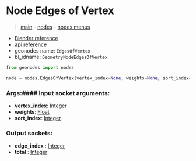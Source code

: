 # Node Edges of Vertex

> [main](../structure.md) - [nodes](nodes.md) - [nodes menus](nodes_menus.md)

- [Blender reference](https://docs.blender.org/manual/en/latest/modeling/geometry_nodes/mesh_topology/edges_of_vertex.html)
- [api reference](https://docs.blender.org/api/current/bpy.types.GeometryNodeEdgesOfVertex.html)
- geonodes name: `EdgesOfVertex`
- bl_idname: `GeometryNodeEdgesOfVertex`

```python
from geonodes import nodes

node = nodes.EdgesOfVertex(vertex_index=None, weights=None, sort_index=None)
```

### Args:#### Input socket arguments:

- **vertex_index**: [Integer](Integer.md)
- **weights**: [Float](Float.md)
- **sort_index**: [Integer](Integer.md)

### Output sockets:

- **edge_index** : [Integer](Integer.md)
- **total** : [Integer](Integer.md)

